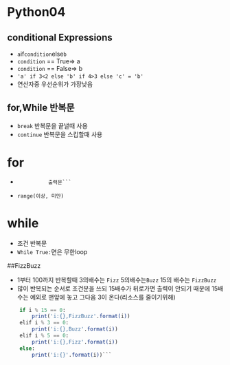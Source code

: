 # Python04

## conditional Expressions
- `a`if`condition`else`b`
- `condition` == True=> a
- `condition` == False=> b
- ```'a' if 3<2 else 'b' if 4>3 else 'c' = 'b'```
- 연산자중 우선순위가 가장낮음

## for,While 반복문
- `break` 반복문을 끝낼때 사용
- `continue` 반복문을 스킵할때 사용

# for
- ```for i in range(int, int):
			출력문```
- ```range(이상, 미만)```

# while
- 조건 반복문
- `While True:`면은 무한loop

##FizzBuzz
- 1부터 100까지 반복할때 3의배수는 `Fizz`  5의배수는`Buzz` 15의 배수는 `FizzBuzz`
- 많이 반복되는  순서로 조건문을 쓰되 15배수가 뒤로가면 출력이 안되기 때문에 15배수는 예외로 맨앞에 놓고 그다음 3이 온다(리소스를 줄이기위해)
```for i in range(1, 100+1):
    if i % 15 == 0:
        print('i:{},FizzBuzz'.format(i))
    elif i % 3 == 0:
        print('i:{},Buzz'.format(i))
    elif i % 5 == 0:
        print('i:{},Fizz'.format(i))
    else:
        print('i:{}'.format(i))```


